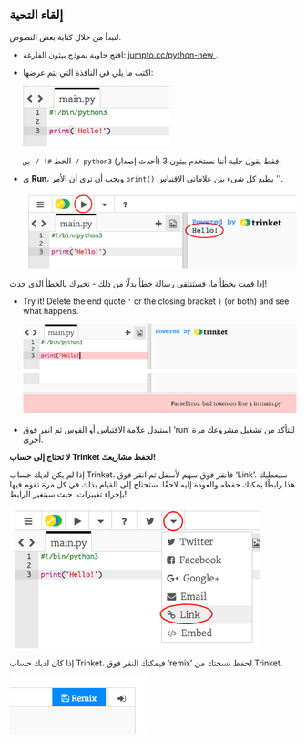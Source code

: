 ## إلقاء التحية

لنبدأ من خلال كتابة بعض النصوص.

+ افتح حاوية نموذج بيثون الفارغة: <a href="http://jumpto.cc/python-new" target="_blank"> jumpto.cc/python-new </a>.

+ اكتب ما يلي في النافذة التي يتم عرضها:
    
    ![screenshot](images/me-hi.png)
    
    الخط ` #! / بن / python3 ` فقط يقول حلية أننا نستخدم بيثون 3 (أحدث إصدار).

+ ى **Run**، ويجب أن ترى أن الأمر `print()` يطبع كل شيء بين علاماتي الاقتباس ''.
    
    ![screenshot](images/me-hi-test.png)

إذا قمت بخطأ ما، فستتلقى رسالة خطأ بدلًا من ذلك - تخبرك بالخطأ الذي حدث!

+ Try it! Delete the end quote `'` or the closing bracket `)` (or both) and see what happens.
    
    ![screenshot](images/me-syntax.png)

+ استبدل علامة الاقتباس أو القوس ثم انقر فوق ‘run’ للتأكد من تشغيل مشروعك مرة أخرى.

**لا تحتاج إلى حساب Trinket لحفظ مشاريعك!**

إذا لم يكن لديك حساب Trinket، فانقر فوق سهم لأسفل ثم انقر فوق ‘Link’. سيعطيك هذا رابطًا يمكنك حفظه والعودة إليه لاحقًا. ستحتاج إلى القيام بذلك في كل مرة تقوم فيها بإجراء تغييرات، حيث سيتغير الرابط!

![screenshot](images/me-link.png)

إذا كان لديك حساب Trinket، فيمكنك النقر فوق ‘remix’ لحفظ نسختك من Trinket.

![screenshot](images/me-remix.png)